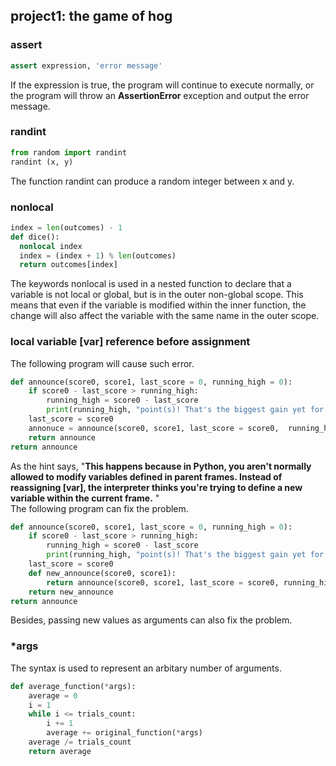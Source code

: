 ## project1: the game of hog

### assert
```python
assert expression, 'error message'
```
If the expression is true, the program will continue to execute normally, or the program will throw an **AssertionError** exception and output the error message. 

### randint
```python
from random import randint
randint (x, y)
```
The function randint can produce a random integer between x and y.

### nonlocal
```python
index = len(outcomes) - 1
def dice():
  nonlocal index
  index = (index + 1) % len(outcomes)
  return outcomes[index]
```
The keywords nonlocal is used in a nested function to declare that a variable is not local or global, but is in the outer non-global scope. This means that even if the variable is modified within the inner function, the change will also affect the variable with the same name in the outer scope.

### local variable \[var\] reference before assignment
The following program will cause such error. 
```python
def announce(score0, score1, last_score = 0, running_high = 0):
    if score0 - last_score > running_high:
        running_high = score0 - last_score
        print(running_high, "point(s)! That's the biggest gain yet for Player 0")
    last_score = score0
    annonuce = announce(score0, score1, last_score = score0,  running_high = running_high)
    return announce
return announce
```
As the hint says, "**This happens because in Python, you aren't normally allowed to modify variables defined in parent frames. Instead of reassigning \[var\], the interpreter thinks you're trying to define a new variable within the current frame.** "  
The following program can fix the problem.  
```python
def announce(score0, score1, last_score = 0, running_high = 0):
    if score0 - last_score > running_high:
        running_high = score0 - last_score
        print(running_high, "point(s)! That's the biggest gain yet for Player 0")
    last_score = score0
    def new_announce(score0, score1):
        return announce(score0, score1, last_score = score0, running_high = running_high)
    return new_announce
return announce
```
Besides, passing new values as arguments can also fix the problem.

### *args
The syntax is used to represent an arbitary number of arguments.
```python
def average_function(*args):
    average = 0
    i = 1
    while i <= trials_count:
        i += 1
        average += original_function(*args)
    average /= trials_count
    return average
```
